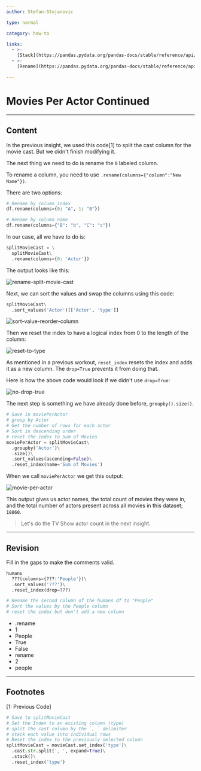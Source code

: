 ```yaml
---
author: Stefan-Stojanovic

type: normal

category: how-to

links:
  - >- 
    [Stack](https://pandas.pydata.org/pandas-docs/stable/reference/api/pandas.DataFrame.stack.html){documentation}
  - >- 
    [Rename](https://pandas.pydata.org/pandas-docs/stable/reference/api/pandas.DataFrame.rename.html){documentation}

---
```


# Movies Per Actor Continued

---
## Content

In the previous insight, we used this code[1] to split the cast column for the movie cast. But we didn't finish modifying it.

The next thing we need to do is rename the `0` labeled column.

To rename a column, you need to use `.rename(columns={"column":"New Name"})`.

There are two options:
```python
# Rename by column index
df.rename(columns={0: "A", 1: "B"})

# Rename by column name
df.rename(columns={"B": "b", "C": "c"})
```

In our case, all we have to do is:
```python
splitMovieCast = \
  splitMovieCast\
  .rename(columns={0: 'Actor'})
```

The output looks like this:

![rename-split-movie-cast](https://img.enkipro.com/ebb6cd3ba5f0f6806fb22eb8650e5244.png)

Next, we can sort the values and swap the columns using this code:

```python
splitMovieCast\
  .sort_values('Actor')[['Actor', 'type']]
```

![sort-value-reorder-column](https://img.enkipro.com/766cd3b731d60c2f5434041b4a2b4478.png)

Then we reset the index to have a logical index from 0 to the length of the column:

![reset-to-type](https://img.enkipro.com/8f8a386e584d4a9c61c4ce051636417b.png)


As mentioned in a previous workout, `reset_index` resets the index and adds it as a new column. The `drop=True` prevents it from doing that.

Here is how the above code would look if we didn't use `drop=True`:

![no-drop-true](https://img.enkipro.com/f2aad21978de43d81590aa1a80f9e2f2.png)

The next step is something we have already done before, `groupby().size()`.

```py
# Save in moviePerActor
# group by Actor
# Get the number of rows for each actor
# Sort in descending order
# reset the index to Sum of Movies
moviePerActor = splitMovieCast\
  .groupby('Actor')\
  .size()\
  .sort_values(ascending=False)\
  .reset_index(name='Sum of Movies')
```

When we call `moviePerActor` we get this output:

![movie-per-actor](https://img.enkipro.com/0abc712cb32ead2f1275255e3d4c605a.png)

This output gives us actor names, the total count of movies they were in, and the total number of actors present across all movies in this dataset; `18860`.

> Let's do the TV Show actor count in the next insight.

---

## Revision

Fill in the gaps to make the comments valid.

```py
humans
  ???(columns={???:'People'})\
  .sort_values('???')\
  .reset_index(drop=???)

# Rename the second column of the humans df to "People"
# Sort the values by the People column
# reset the index but don't add a new column

```

- .rename
- 1
- People
- True
- False
- rename
- 2
- people


---
## Footnotes
[1: Previous Code]

```python
# Save to splitMovieCast
# Set the Index to an existing column (type)
# split the cast column by the `, ` delimiter
# stack each value into individual rows
# Reset the index to the previously selected column
splitMovieCast = movieCast.set_index('type')\
  .cast.str.split(', ', expand=True)\
  .stack()\
  .reset_index('type')
```